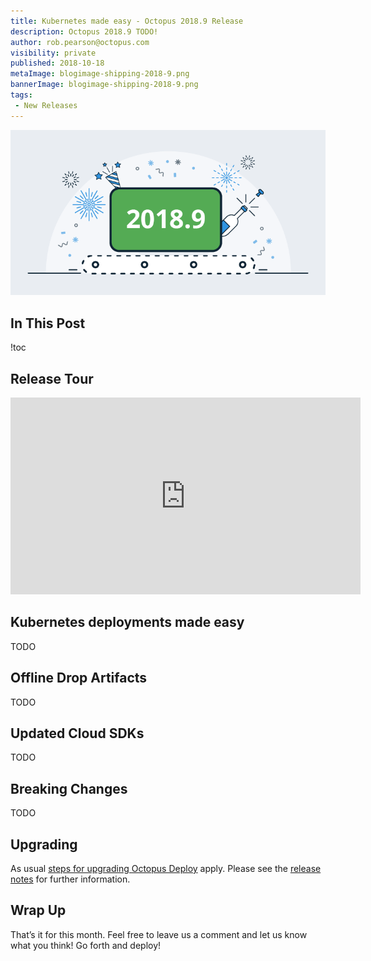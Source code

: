 ```yaml
---
title: Kubernetes made easy - Octopus 2018.9 Release 
description: Octopus 2018.9 TODO!
author: rob.pearson@octopus.com
visibility: private
published: 2018-10-18
metaImage: blogimage-shipping-2018-9.png
bannerImage: blogimage-shipping-2018-9.png
tags:
 - New Releases
---
```


![Kubernetes made easy - Octopus Deploy 2018.9 release banner](blogimage-shipping-2018-9.png)

## In This Post

!toc

## Release Tour

<iframe width="560" height="315" src="https://www.youtube.com/embed/TODO" frameborder="0" allowfullscreen></iframe>

## Kubernetes deployments made easy

TODO

## Offline Drop Artifacts

TODO

## Updated Cloud SDKs

TODO

## Breaking Changes

TODO

## Upgrading

As usual [steps for upgrading Octopus Deploy](https://octopus.com/docs/administration/upgrading) apply. Please see the [release notes](https://octopus.com/downloads/compare?to=2018.9.0) for further information.

## Wrap Up

That’s it for this month. Feel free to leave us a comment and let us know what you think! Go forth and deploy!